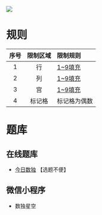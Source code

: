 ![](https://cn.sudoku.today/pic/02/even40/38088_105616.png)

# 规则
| 序号 | 限制区域 | 限制规则 |
| :---: | :---: | :--- |
| 1 | 行 | [1~9填充] |
| 2 | 列 | [1~9填充] |
| 3 | 宫 | [1~9填充] |
| 4 | 标记格 | 标记格为偶数 |

# 题库

## 在线题库
- [今日数独](https://cn.sudoku.today/g-even-sudoku/) 【选题不便】

## 微信小程序
- 数独星空

[1~9填充]: ../../../../rules.md#1~9填充